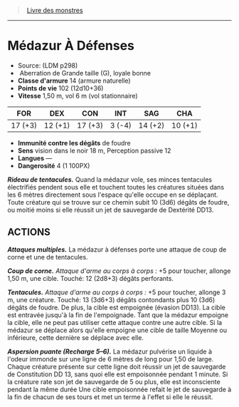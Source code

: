 ﻿> [Livre des monstres](tome_of_beasts.md)

---

# Médazur À Défenses

- Source: (LDM p298)
-  Aberration de Grande taille (G), loyale bonne
- **Classe d'armure** 14 (armure naturelle)
- **Points de vie** 102 (12d10+36)
- **Vitesse** 1,50 m, vol 6 m (vol stationnaire)

|FOR|DEX|CON|INT|SAG|CHA|
|---|---|---|---|---|---|
|17 (+3)|12 (+1)|17 (+3)|3 (-4)|14 (+2)|10 (+1)|

- **Immunité contre les dégâts** de foudre
- **Sens** vision dans le noir 18 m, Perception passive 12
- **Langues** —
- **Dangerosité** 4 (1 100PX)

**_Rideau de tentacules._** Quand la médazur vole, ses minces tentacules électrifiés pendent sous elle et touchent toutes les créatures situées dans les 6 mètres directement sous l'espace qu'elle occupe en se déplaçant. Toute créature qui se trouve sur ce chemin subit 10 (3d6) dégâts de foudre, ou moitié moins si elle réussit un jet de sauvegarde de Dextérité DD13.

## ACTIONS

**_Attaques multiples._** La médazur à défenses porte une attaque de coup de corne et une de tentacules.

**_Coup de corne._** _Attaque d'arme au corps à corps :_ +5 pour toucher, allonge 1,50 m, une cible. Touché: 12 (2d8+3) dégâts perforants.

**_Tentacules._** _Attaque d'arme au corps à corps :_ +5 pour toucher, allonge 3 m, une créature. Touché: 13 (3d6+3) dégâts contondants plus 10 (3d6) dégâts de foudre. De plus, la cible est empoignée (évasion DD13). La cible est entravée jusqu'à la fin de l'empoignade. Tant que la médazur empoigne la cible, elle ne peut pas utiliser cette attaque contre une autre cible. Si la médazur se déplace alors qu'elle empoigne une cible de taille Moyenne ou inférieure, cette dernière se déplace avec elle.

**_Aspersion puante (Recharge 5–6)._** La médazur pulvérise un liquide à l'odeur immonde sur une ligne de 6 mètres de long pour 1,50 de large. Chaque créature présente sur cette ligne doit réussir un jet de sauvegarde de Constitution DD 13, sans quoi elle est empoisonnée pendant 1 minute. Si la créature rate son jet de sauvegarde de 5 ou plus, elle est inconsciente pendant la même durée Une cible empoisonnée refait le jet de sauvegarde à la fin de chacun de ses tours et met un terme à l'effet si elle le réussit.


